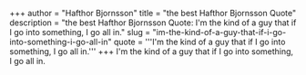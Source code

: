 +++
author = "Hafthor Bjornsson"
title = "the best Hafthor Bjornsson Quote"
description = "the best Hafthor Bjornsson Quote: I'm the kind of a guy that if I go into something, I go all in."
slug = "im-the-kind-of-a-guy-that-if-i-go-into-something-i-go-all-in"
quote = '''I'm the kind of a guy that if I go into something, I go all in.'''
+++
I'm the kind of a guy that if I go into something, I go all in.
